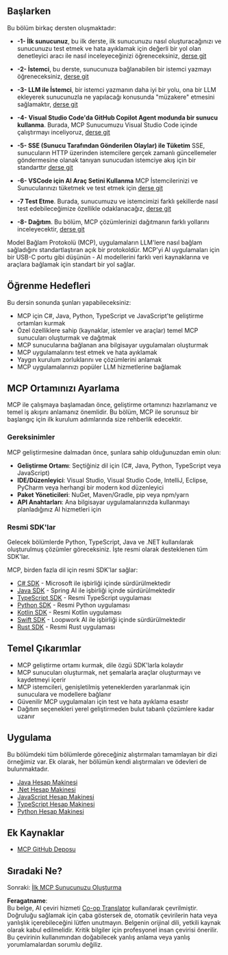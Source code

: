 <!--
CO_OP_TRANSLATOR_METADATA:
{
  "original_hash": "8fdd5786214b32ad33d8b5cf9012a0f7",
  "translation_date": "2025-05-17T08:09:31+00:00",
  "source_file": "03-GettingStarted/README.md",
  "language_code": "tr"
}
-->
## Başlarken

Bu bölüm birkaç dersten oluşmaktadır:

- **-1- İlk sunucunuz**, bu ilk derste, ilk sunucunuzu nasıl oluşturacağınızı ve sunucunuzu test etmek ve hata ayıklamak için değerli bir yol olan denetleyici aracı ile nasıl inceleyeceğinizi öğreneceksiniz, [derse git](/03-GettingStarted/01-first-server/README.md)

- **-2- İstemci**, bu derste, sunucunuza bağlanabilen bir istemci yazmayı öğreneceksiniz, [derse git](/03-GettingStarted/02-client/README.md)

- **-3- LLM ile İstemci**, bir istemci yazmanın daha iyi bir yolu, ona bir LLM ekleyerek sunucunuzla ne yapılacağı konusunda "müzakere" etmesini sağlamaktır, [derse git](/03-GettingStarted/03-llm-client/README.md)

- **-4- Visual Studio Code'da GitHub Copilot Agent modunda bir sunucu kullanma**. Burada, MCP Sunucumuzu Visual Studio Code içinde çalıştırmayı inceliyoruz, [derse git](/03-GettingStarted/04-vscode/README.md)

- **-5- SSE (Sunucu Tarafından Gönderilen Olaylar) ile Tüketim** SSE, sunucuların HTTP üzerinden istemcilere gerçek zamanlı güncellemeler göndermesine olanak tanıyan sunucudan istemciye akış için bir standarttır [derse git](/03-GettingStarted/05-sse-server/README.md)

- **-6- VSCode için AI Araç Setini Kullanma** MCP İstemcilerinizi ve Sunucularınızı tüketmek ve test etmek için [derse git](/03-GettingStarted/06-aitk/README.md)

- **-7 Test Etme**. Burada, sunucumuzu ve istemcimizi farklı şekillerde nasıl test edebileceğimize özellikle odaklanacağız, [derse git](/03-GettingStarted/07-testing/README.md)

- **-8- Dağıtım**. Bu bölüm, MCP çözümlerinizi dağıtmanın farklı yollarını inceleyecektir, [derse git](/03-GettingStarted/08-deployment/README.md)

Model Bağlam Protokolü (MCP), uygulamaların LLM'lere nasıl bağlam sağladığını standartlaştıran açık bir protokoldür. MCP'yi AI uygulamaları için bir USB-C portu gibi düşünün - AI modellerini farklı veri kaynaklarına ve araçlara bağlamak için standart bir yol sağlar.

## Öğrenme Hedefleri

Bu dersin sonunda şunları yapabileceksiniz:

- MCP için C#, Java, Python, TypeScript ve JavaScript'te geliştirme ortamları kurmak
- Özel özelliklere sahip (kaynaklar, istemler ve araçlar) temel MCP sunucuları oluşturmak ve dağıtmak
- MCP sunucularına bağlanan ana bilgisayar uygulamaları oluşturmak
- MCP uygulamalarını test etmek ve hata ayıklamak
- Yaygın kurulum zorluklarını ve çözümlerini anlamak
- MCP uygulamalarınızı popüler LLM hizmetlerine bağlamak

## MCP Ortamınızı Ayarlama

MCP ile çalışmaya başlamadan önce, geliştirme ortamınızı hazırlamanız ve temel iş akışını anlamanız önemlidir. Bu bölüm, MCP ile sorunsuz bir başlangıç için ilk kurulum adımlarında size rehberlik edecektir.

### Gereksinimler

MCP geliştirmesine dalmadan önce, şunlara sahip olduğunuzdan emin olun:

- **Geliştirme Ortamı**: Seçtiğiniz dil için (C#, Java, Python, TypeScript veya JavaScript)
- **IDE/Düzenleyici**: Visual Studio, Visual Studio Code, IntelliJ, Eclipse, PyCharm veya herhangi bir modern kod düzenleyici
- **Paket Yöneticileri**: NuGet, Maven/Gradle, pip veya npm/yarn
- **API Anahtarları**: Ana bilgisayar uygulamalarınızda kullanmayı planladığınız AI hizmetleri için

### Resmi SDK'lar

Gelecek bölümlerde Python, TypeScript, Java ve .NET kullanılarak oluşturulmuş çözümler göreceksiniz. İşte resmi olarak desteklenen tüm SDK'lar.

MCP, birden fazla dil için resmi SDK'lar sağlar:
- [C# SDK](https://github.com/modelcontextprotocol/csharp-sdk) - Microsoft ile işbirliği içinde sürdürülmektedir
- [Java SDK](https://github.com/modelcontextprotocol/java-sdk) - Spring AI ile işbirliği içinde sürdürülmektedir
- [TypeScript SDK](https://github.com/modelcontextprotocol/typescript-sdk) - Resmi TypeScript uygulaması
- [Python SDK](https://github.com/modelcontextprotocol/python-sdk) - Resmi Python uygulaması
- [Kotlin SDK](https://github.com/modelcontextprotocol/kotlin-sdk) - Resmi Kotlin uygulaması
- [Swift SDK](https://github.com/modelcontextprotocol/swift-sdk) - Loopwork AI ile işbirliği içinde sürdürülmektedir
- [Rust SDK](https://github.com/modelcontextprotocol/rust-sdk) - Resmi Rust uygulaması

## Temel Çıkarımlar

- MCP geliştirme ortamı kurmak, dile özgü SDK'larla kolaydır
- MCP sunucuları oluşturmak, net şemalarla araçlar oluşturmayı ve kaydetmeyi içerir
- MCP istemcileri, genişletilmiş yeteneklerden yararlanmak için sunuculara ve modellere bağlanır
- Güvenilir MCP uygulamaları için test ve hata ayıklama esastır
- Dağıtım seçenekleri yerel geliştirmeden bulut tabanlı çözümlere kadar uzanır

## Uygulama

Bu bölümdeki tüm bölümlerde göreceğiniz alıştırmaları tamamlayan bir dizi örneğimiz var. Ek olarak, her bölümün kendi alıştırmaları ve ödevleri de bulunmaktadır.

- [Java Hesap Makinesi](./samples/java/calculator/README.md)
- [.Net Hesap Makinesi](../../../03-GettingStarted/samples/csharp)
- [JavaScript Hesap Makinesi](./samples/javascript/README.md)
- [TypeScript Hesap Makinesi](./samples/typescript/README.md)
- [Python Hesap Makinesi](../../../03-GettingStarted/samples/python)

## Ek Kaynaklar

- [MCP GitHub Deposu](https://github.com/microsoft/mcp-for-beginners)

## Sıradaki Ne?

Sonraki: [İlk MCP Sunucunuzu Oluşturma](/03-GettingStarted/01-first-server/README.md)

**Feragatname**:  
Bu belge, AI çeviri hizmeti [Co-op Translator](https://github.com/Azure/co-op-translator) kullanılarak çevrilmiştir. Doğruluğu sağlamak için çaba göstersek de, otomatik çevirilerin hata veya yanlışlık içerebileceğini lütfen unutmayın. Belgenin orijinal dili, yetkili kaynak olarak kabul edilmelidir. Kritik bilgiler için profesyonel insan çevirisi önerilir. Bu çevirinin kullanımından doğabilecek yanlış anlama veya yanlış yorumlamalardan sorumlu değiliz.